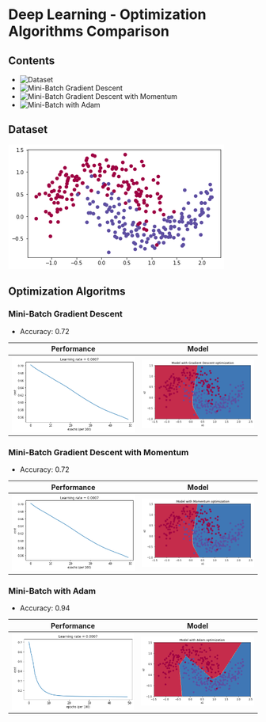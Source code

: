 # Deep Learning - Optimization Algorithms Comparison

## Contents
- ![Dataset](#dataset)
- ![Mini-Batch Gradient Descent](#mini-batch-gradient-descent)
- ![Mini-Batch Gradient Descent with Momentum](#mini-batch-gradient-descent-with-momentum)
- ![Mini-Batch with Adam](#mini-batch-with-adam)

## Dataset
![Dataset](/images/dataset.png)

## Optimization Algoritms

### Mini-Batch Gradient Descent

- Accuracy: 0.72

| Performance | Model |
| ----------- | ----- |
| ![performance](/images/mini-batch-gradient-descent-performance.png) | ![model](/images/mini-batch-gradient-descent-model.png) |

### Mini-Batch Gradient Descent with Momentum

- Accuracy: 0.72

| Performance | Model |
| ----------- | ----- |
| ![performance](/images/mini-batch-gradient-descent-momentum-performance.png) | ![model](/images/mini-batch-gradient-descent-momentum-model.png) |

### Mini-Batch with Adam

- Accuracy: 0.94

| Performance | Model |
| ----------- | ----- |
| ![performance](/images/mini-batch-adam-performance.png) | ![model](/images/mini-batch-adam-model.png) |
